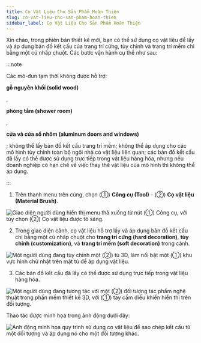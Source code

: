 ```yaml
---
title: Cọ Vật Liệu Cho Sản Phẩm Hoàn Thiện
slug: co-vat-lieu-cho-san-pham-hoan-thien
sidebar_label: Cọ Vật Liệu Cho Sản Phẩm Hoàn Thiện
---
```


Xin chào, trong phiên bản thiết kế mới, bạn có thể sử dụng cọ vật liệu để lấy và áp dụng bản đồ kết cấu của trang trí cứng, tùy chỉnh và trang trí mềm chỉ bằng một cú nhấp chuột. Các bước vận hành cụ thể như sau:

:::note

Các mô-đun tạm thời không được hỗ trợ: 

**gỗ nguyên khối (solid wood)**

, 

**phòng tắm (shower room)**

, 

**cửa và cửa sổ nhôm (aluminum doors and windows)**

; không thể lấy bản đồ kết cấu trang trí mềm; không thể áp dụng cho các mô hình tùy chỉnh toàn bộ ngôi nhà có vật liệu liên quan; các bản đồ kết cấu đã lấy có thể được sử dụng trực tiếp trong vật liệu hàng hóa, nhưng nếu doanh nghiệp có hạn chế về việc thay thế vật liệu của mô hình thì không thể áp dụng.

:::

1. Trên thanh menu trên cùng, chọn (①) **Công cụ (Tool)** - (②) **Cọ vật liệu (Material Brush)**.

![Giao diện người dùng hiển thị menu thả xuống từ nút (①) Công cụ, với tùy chọn (②) Cọ vật liệu được tô sáng.](https://storage.googleapis.com/jegavn_kb/images/bed97a27-5a29-4adc-aea3-c71fc484dd9a.png)

2. Trong giao diện cảnh, cọ vật liệu hỗ trợ lấy và áp dụng bản đồ kết cấu chỉ bằng một cú nhấp chuột cho **trang trí cứng (hard decoration)**, **tùy chỉnh (customization)**, và **trang trí mềm (soft decoration)** trong cảnh.

![Một người dùng đang tùy chỉnh một (②) tủ 3D, làm nổi bật một (①) khu vực hình chữ nhật trên mặt tủ để áp dụng vật liệu.](https://storage.googleapis.com/jegavn_kb/images/98dbc21f-4b3f-4dd7-9b4f-6f7007db1f80.png)

3. Các bản đồ kết cấu đã lấy có thể được sử dụng trực tiếp trong vật liệu hàng hóa.

![Một người dùng đang tương tác với một (②) đối tượng tác phẩm nghệ thuật trong phần mềm thiết kế 3D, với (①) tay cầm điều khiển hiển thị trên đối tượng.](https://storage.googleapis.com/jegavn_kb/images/82e5879d-5de1-453a-b49d-004720ab7263.png)

Thao tác được minh họa trong ảnh động dưới đây:

![Ảnh động minh họa quy trình sử dụng cọ vật liệu để sao chép kết cấu từ một đối tượng và áp dụng nó cho một đối tượng khác.](https://storage.googleapis.com/jegavn_kb/images/c28820e8-c188-4d5b-883f-ef26cf9676d5.gif)